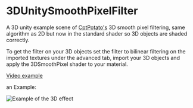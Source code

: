 # 3DUnitySmoothPixelFilter
A 3D unity example scene of [CptPotato's](https://github.com/CptPotato/GodotThings/tree/master/SmoothPixelFiltering)  3D smooth pixel filtering, same algorithm as 2D but now in the standard shader so 3D objects are shaded correctly.

To get the filter on your 3D objects set the filter to bilinear filtering on the imported textures under the advanced tab, import your 3D objects and apply the 3DSmoothPixel shader to your material.

[Video example](https://www.youtube.com/watch?v=Zxk35wZu4oE)


an Example: 

![Example of the 3D effect](https://i.imgur.com/3g6QKQX.png)
